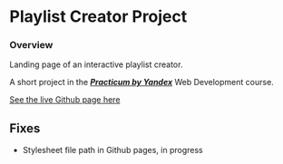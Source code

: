 # Playlist Creator Project

### Overview

Landing page of an interactive playlist creator.

A short project in the [***Practicum by Yandex***](https://practicum.yandex.com/) Web Development course.

[See the live Github page here](https://warsdd.github.io/playlist-creator/)


## Fixes
- Stylesheet file path in Github pages, in progress
